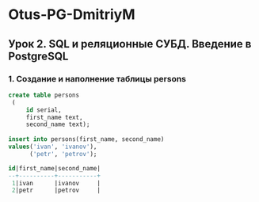 # Otus-PG-DmitriyM
## Урок 2. SQL и реляционные СУБД. Введение в PostgreSQL 

### 1. Создание и наполнение таблицы persons
```sql
create table persons
 (
     id serial, 
     first_name text, 
     second_name text);
    
insert into persons(first_name, second_name)
values('ivan', 'ivanov'), 
      ('petr', 'petrov');

id|first_name|second_name|
--+----------+-----------+
 1|ivan      |ivanov     |
 2|petr      |petrov     |
 ```